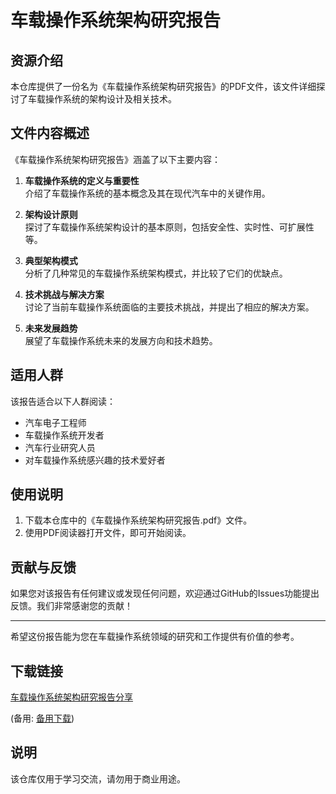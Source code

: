 # 车载操作系统架构研究报告

## 资源介绍

本仓库提供了一份名为《车载操作系统架构研究报告》的PDF文件，该文件详细探讨了车载操作系统的架构设计及相关技术。

## 文件内容概述

《车载操作系统架构研究报告》涵盖了以下主要内容：

1. **车载操作系统的定义与重要性**  
   介绍了车载操作系统的基本概念及其在现代汽车中的关键作用。

2. **架构设计原则**  
   探讨了车载操作系统架构设计的基本原则，包括安全性、实时性、可扩展性等。

3. **典型架构模式**  
   分析了几种常见的车载操作系统架构模式，并比较了它们的优缺点。

4. **技术挑战与解决方案**  
   讨论了当前车载操作系统面临的主要技术挑战，并提出了相应的解决方案。

5. **未来发展趋势**  
   展望了车载操作系统未来的发展方向和技术趋势。

## 适用人群

该报告适合以下人群阅读：

- 汽车电子工程师
- 车载操作系统开发者
- 汽车行业研究人员
- 对车载操作系统感兴趣的技术爱好者

## 使用说明

1. 下载本仓库中的《车载操作系统架构研究报告.pdf》文件。
2. 使用PDF阅读器打开文件，即可开始阅读。

## 贡献与反馈

如果您对该报告有任何建议或发现任何问题，欢迎通过GitHub的Issues功能提出反馈。我们非常感谢您的贡献！

---

希望这份报告能为您在车载操作系统领域的研究和工作提供有价值的参考。

## 下载链接
[车载操作系统架构研究报告分享](https://pan.quark.cn/s/a187be3c7bb3) 

(备用: [备用下载](https://pan.baidu.com/s/12s8LIySTsD4BScib7oONFg?pwd=1234))

## 说明

该仓库仅用于学习交流，请勿用于商业用途。
